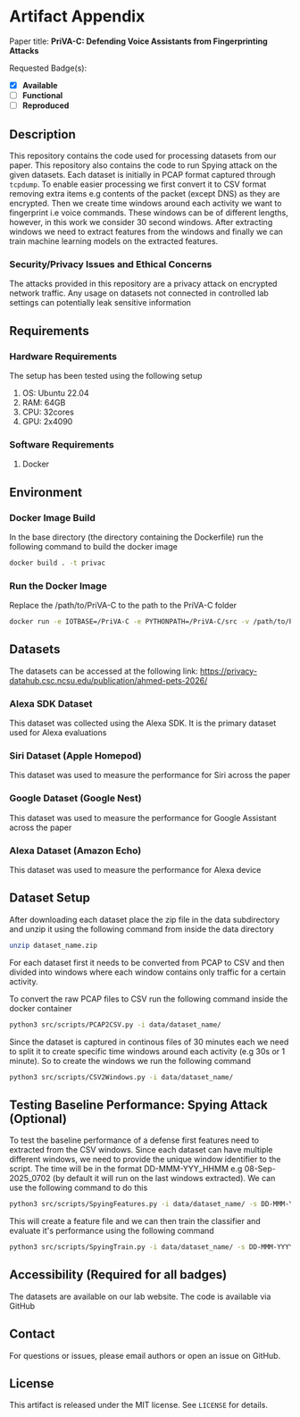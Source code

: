 # Artifact Appendix

Paper title: **PriVA-C: Defending Voice Assistants from Fingerprinting Attacks**

Requested Badge(s):
  - [x] **Available**
  - [ ] **Functional**
  - [ ] **Reproduced**

## Description

This repository contains the code used for processing datasets from our paper. This repository also contains the code to run Spying attack on the given datasets. Each dataset is initially in PCAP format captured through `tcpdump`. To enable easier processing we first convert it to CSV format removing extra items e.g contents of the packet (except DNS) as they are encrypted. Then we create time windows around each activity we want to fingerprint i.e voice commands. These windows can be of different lengths, however, in this work we consider 30 second windows. After extracting windows we need to extract features from the windows and finally we can train machine learning models on the extracted features. 

### Security/Privacy Issues and Ethical Concerns

The attacks provided in this repository are a privacy attack on encrypted network traffic. Any usage on datasets not connected in controlled lab settings can potentially leak sensitive information

## Requirements

### Hardware Requirements
The setup has been tested using the following setup

1) OS: Ubuntu 22.04
2) RAM: 64GB
3) CPU: 32cores
4) GPU: 2x4090

### Software Requirements

1) Docker

## Environment

### Docker Image Build

In the base directory (the directory containing the Dockerfile) run the following command to build the docker image

```bash
docker build . -t privac
```

### Run the Docker Image

Replace the /path/to/PriVA-C to the path to the PriVA-C folder

```bash
docker run -e IOTBASE=/PriVA-C -e PYTHONPATH=/PriVA-C/src -v /path/to/PriVA-C:/PriVA-C -it privac bash

```

## Datasets

The datasets can be accessed at the following link: https://privacy-datahub.csc.ncsu.edu/publication/ahmed-pets-2026/

### Alexa SDK Dataset
This dataset was collected using the Alexa SDK. It is the primary dataset used for Alexa evaluations

### Siri Dataset (Apple Homepod)
This dataset was used to measure the performance for Siri across the paper

### Google Dataset (Google Nest)
This dataset was used to measure the performance for Google Assistant across the paper

### Alexa Dataset (Amazon Echo)
This dataset was used to measure the performance for Alexa device

## Dataset Setup

After downloading each dataset place the zip file in the data subdirectory and unzip it using the following command from inside the data directory

```bash
unzip dataset_name.zip
```

For each dataset first it needs to be converted from PCAP to CSV and then divided into windows where each window contains only traffic for a certain activity.

To convert the raw PCAP files to CSV run the following command inside the docker container

```bash
python3 src/scripts/PCAP2CSV.py -i data/dataset_name/
```

Since the dataset is captured in continous files of 30 minutes each we need to split it to create specific time windows around each activity (e.g 30s or 1 minute). So to create the windows we run the following command

```bash
python3 src/scripts/CSV2Windows.py -i data/dataset_name/
```

## Testing Baseline Performance: Spying Attack (Optional)

To test the baseline performance of a defense first features need to extracted from the CSV windows. Since each dataset can have multiple different windows, we need to provide the unique window identifier to the script. The time will be in the format DD-MMM-YYY_HHMM e.g 08-Sep-2025_0702 (by default it will run on the last windows extracted). We can use the following command to do this

```bash
python3 src/scripts/SpyingFeatures.py -i data/dataset_name/ -s DD-MMM-YYYY_HHMM
```

This will create a feature file and we can then train the classifier and evaluate it's performance using the following command

```bash
python3 src/scripts/SpyingTrain.py -i data/dataset_name/ -s DD-MMM-YYYY_HHMM
```

## Accessibility (Required for all badges)

The datasets are available on our lab website. The code is available via GitHub

## Contact
For questions or issues, please email authors or open an issue on GitHub.

## License
This artifact is released under the MIT license. See `LICENSE` for details.
